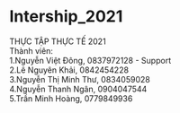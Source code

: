 # Intership_2021
THỰC TẬP THỰC TẾ 2021<br>
Thành viên:<br>
1.Nguyễn Việt Đông, 0837972128 - Support<br>
2.Lê Nguyên Khải, 0842454228<br>
3.Nguyễn Thị Minh Thư, 0834059028<br>
4.Nguyễn Thanh Ngân, 0904047544<br>
5.Trần Minh Hoàng, 0779849936<br>
